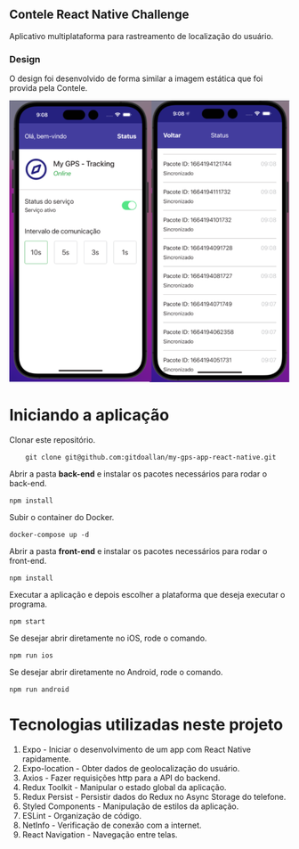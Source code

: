 ## Contele React Native Challenge
Aplicativo multiplataforma para rastreamento de localização do usuário.

### Design
O design foi desenvolvido de forma similar a imagem estática que foi provida pela Contele.

![My GPS - App Screenshot](read-me-images/my-gps-app.png)

# Iniciando a aplicação

 Clonar este repositório.
    
        git clone git@github.com:gitdoallan/my-gps-app-react-native.git
   
Abrir a pasta **back-end** e instalar os pacotes necessários para rodar o back-end.

    npm install

Subir o container do Docker.

    docker-compose up -d

Abrir a pasta **front-end** e instalar os pacotes necessários para rodar o front-end.

    npm install

Executar a aplicação e depois escolher a plataforma que deseja executar o programa.

    npm start

Se desejar abrir diretamente no iOS, rode o comando.

    npm run ios
Se desejar abrir diretamente no Android, rode o comando.

    npm run android

# Tecnologias utilizadas neste projeto

 1. Expo - Iniciar o desenvolvimento de um app com React Native rapidamente.
 2. Expo-location - Obter dados de geolocalização do usuário.
 3. Axios - Fazer requisições http para a API do backend.
 4. Redux Toolkit - Manipular o estado global da aplicação.
 5. Redux Persist - Persistir dados do Redux no Async Storage do telefone.
 6. Styled Components - Manipulação de estilos da aplicação.
 7. ESLint - Organização de código.
 8. NetInfo - Verificação de conexão com a internet.
 9. React Navigation - Navegação entre telas.
